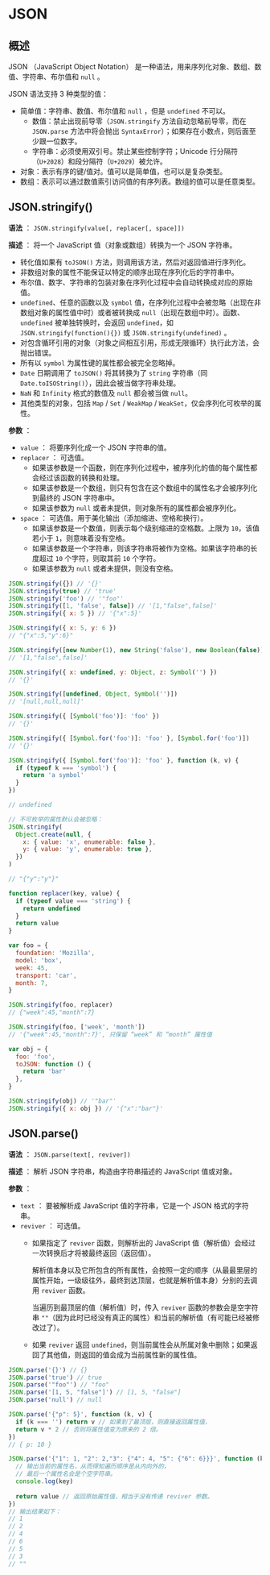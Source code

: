 # JSON

## 概述

JSON （JavaScript Object Notation） 是一种语法，用来序列化对象、数组、数值、字符串、布尔值和 `null` 。

JSON 语法支持 3 种类型的值：

- 简单值：字符串、数值、布尔值和 `null` ，但是 `undefined` 不可以。
  - 数值：禁止出现前导零（`JSON.stringify` 方法自动忽略前导零，而在 `JSON.parse` 方法中将会抛出 `SyntaxError`）；如果存在小数点，则后面至少跟一位数字。
  - 字符串：必须使用双引号。禁止某些控制字符；Unicode 行分隔符（`U+2028`）和段分隔符（`U+2029`）被允许。
- 对象：表示有序的键/值对。值可以是简单值，也可以是复杂类型。
- 数组：表示可以通过数值索引访问值的有序列表。数组的值可以是任意类型。

## JSON.stringify()

**语法** ： `JSON.stringify(value[, replacer[, space]])`

**描述** ： 将一个 JavaScript 值（对象或数组）转换为一个 JSON 字符串。

- 转化值如果有 `toJSON()` 方法，则调用该方法，然后对返回值进行序列化。
- 非数组对象的属性不能保证以特定的顺序出现在序列化后的字符串中。
- 布尔值、数字、字符串的包装对象在序列化过程中会自动转换成对应的原始值。
- `undefined`、任意的函数以及 `symbol` 值，在序列化过程中会被忽略（出现在非数组对象的属性值中时）或者被转换成 `null`（出现在数组中时）。函数、`undefined` 被单独转换时，会返回 `undefined`，如 `JSON.stringify(function(){})` 或 `JSON.stringify(undefined)` 。
- 对包含循环引用的对象（对象之间相互引用，形成无限循环）执行此方法，会抛出错误。
- 所有以 `symbol` 为属性键的属性都会被完全忽略掉。
- `Date` 日期调用了 `toJSON()` 将其转换为了 `string` 字符串（同 `Date.toISOString()`），因此会被当做字符串处理。
- `NaN` 和 `Infinity` 格式的数值及 `null` 都会被当做 `null`。
- 其他类型的对象，包括 `Map` / `Set` / `WeakMap` / `WeakSet`，仅会序列化可枚举的属性。

**参数** ：

- `value` ： 将要序列化成一个 JSON 字符串的值。
- `replacer` ： 可选值。
  - 如果该参数是一个函数，则在序列化过程中，被序列化的值的每个属性都会经过该函数的转换和处理。
  - 如果该参数是一个数组，则只有包含在这个数组中的属性名才会被序列化到最终的 JSON 字符串中。
  - 如果该参数为 `null` 或者未提供，则对象所有的属性都会被序列化。
- `space` ： 可选值。用于美化输出（添加缩进、空格和换行）。
  - 如果该参数是一个数值，则表示每个级别缩进的空格数。上限为 `10`，该值若小于 `1`，则意味着没有空格。
  - 如果该参数是一个字符串，则该字符串将被作为空格。如果该字符串的长度超过 `10` 个字符，则取其前 `10` 个字符。
  - 如果该参数为 `null` 或者未提供，则没有空格。

```javascript
JSON.stringify({}) // '{}'
JSON.stringify(true) // 'true'
JSON.stringify('foo') // '"foo"'
JSON.stringify([1, 'false', false]) // '[1,"false",false]'
JSON.stringify({ x: 5 }) // '{"x":5}'

JSON.stringify({ x: 5, y: 6 })
// "{"x":5,"y":6}"

JSON.stringify([new Number(1), new String('false'), new Boolean(false)])
// '[1,"false",false]'

JSON.stringify({ x: undefined, y: Object, z: Symbol('') })
// '{}'

JSON.stringify([undefined, Object, Symbol('')])
// '[null,null,null]'

JSON.stringify({ [Symbol('foo')]: 'foo' })
// '{}'

JSON.stringify({ [Symbol.for('foo')]: 'foo' }, [Symbol.for('foo')])
// '{}'

JSON.stringify({ [Symbol.for('foo')]: 'foo' }, function (k, v) {
  if (typeof k === 'symbol') {
    return 'a symbol'
  }
})

// undefined

// 不可枚举的属性默认会被忽略：
JSON.stringify(
  Object.create(null, {
    x: { value: 'x', enumerable: false },
    y: { value: 'y', enumerable: true },
  })
)

// "{"y":"y"}"
```

```javascript
function replacer(key, value) {
  if (typeof value === 'string') {
    return undefined
  }
  return value
}

var foo = {
  foundation: 'Mozilla',
  model: 'box',
  week: 45,
  transport: 'car',
  month: 7,
}

JSON.stringify(foo, replacer) 
// {"week":45,"month":7}

JSON.stringify(foo, ['week', 'month'])
// '{"week":45,"month":7}', 只保留 “week” 和 “month” 属性值
```

```javascript
var obj = {
  foo: 'foo',
  toJSON: function () {
    return 'bar'
  },
}

JSON.stringify(obj) // '"bar"'
JSON.stringify({ x: obj }) // '{"x":"bar"}'
```

## JSON.parse()

**语法** ： `JSON.parse(text[, reviver])`

**描述** ： 解析 JSON 字符串，构造由字符串描述的 JavaScript 值或对象。

**参数** ：

- `text` ： 要被解析成 JavaScript 值的字符串，它是一个 JSON 格式的字符串。
- `reviver` ： 可选值。
  - 如果指定了 `reviver` 函数，则解析出的 JavaScript 值（解析值）会经过一次转换后才将被最终返回（返回值）。

    解析值本身以及它所包含的所有属性，会按照一定的顺序（从最最里层的属性开始，一级级往外，最终到达顶层，也就是解析值本身）分别的去调用 `reviver` 函数。

    当遍历到最顶层的值（解析值）时，传入 `reviver` 函数的参数会是空字符串 `""`（因为此时已经没有真正的属性）和当前的解析值（有可能已经被修改过了）。

  - 如果 `reviver` 返回 `undefined`，则当前属性会从所属对象中删除；如果返回了其他值，则返回的值会成为当前属性新的属性值。

```javascript
JSON.parse('{}') // {}
JSON.parse('true') // true
JSON.parse('"foo"') // "foo"
JSON.parse('[1, 5, "false"]') // [1, 5, "false"]
JSON.parse('null') // null

JSON.parse('{"p": 5}', function (k, v) {
  if (k === '') return v // 如果到了最顶层，则直接返回属性值，
  return v * 2 // 否则将属性值变为原来的 2 倍。
}) 
// { p: 10 }

JSON.parse('{"1": 1, "2": 2,"3": {"4": 4, "5": {"6": 6}}}', function (key, value) {
  // 输出当前的属性名，从而得知遍历顺序是从内向外的，
  // 最后一个属性名会是个空字符串。
  console.log(key) 
  
  return value // 返回原始属性值，相当于没有传递 reviver 参数。
})
// 输出结果如下：
// 1
// 2
// 4
// 6
// 5
// 3
// ""
```
